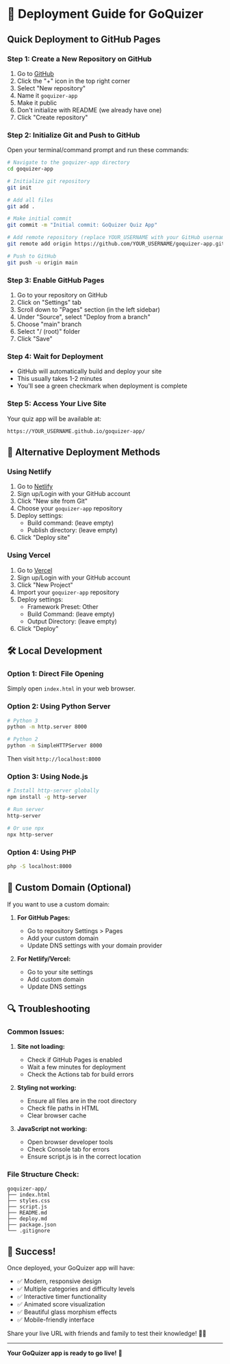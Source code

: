 # 🚀 Deployment Guide for GoQuizer

## Quick Deployment to GitHub Pages

### Step 1: Create a New Repository on GitHub

1. Go to [GitHub](https://github.com)
2. Click the "+" icon in the top right corner
3. Select "New repository"
4. Name it `goquizer-app`
5. Make it public
6. Don't initialize with README (we already have one)
7. Click "Create repository"

### Step 2: Initialize Git and Push to GitHub

Open your terminal/command prompt and run these commands:

```bash
# Navigate to the goquizer-app directory
cd goquizer-app

# Initialize git repository
git init

# Add all files
git add .

# Make initial commit
git commit -m "Initial commit: GoQuizer Quiz App"

# Add remote repository (replace YOUR_USERNAME with your GitHub username)
git remote add origin https://github.com/YOUR_USERNAME/goquizer-app.git

# Push to GitHub
git push -u origin main
```

### Step 3: Enable GitHub Pages

1. Go to your repository on GitHub
2. Click on "Settings" tab
3. Scroll down to "Pages" section (in the left sidebar)
4. Under "Source", select "Deploy from a branch"
5. Choose "main" branch
6. Select "/ (root)" folder
7. Click "Save"

### Step 4: Wait for Deployment

- GitHub will automatically build and deploy your site
- This usually takes 1-2 minutes
- You'll see a green checkmark when deployment is complete

### Step 5: Access Your Live Site

Your quiz app will be available at:
```
https://YOUR_USERNAME.github.io/goquizer-app/
```

## 🔧 Alternative Deployment Methods

### Using Netlify

1. Go to [Netlify](https://netlify.com)
2. Sign up/Login with your GitHub account
3. Click "New site from Git"
4. Choose your `goquizer-app` repository
5. Deploy settings:
   - Build command: (leave empty)
   - Publish directory: (leave empty)
6. Click "Deploy site"

### Using Vercel

1. Go to [Vercel](https://vercel.com)
2. Sign up/Login with your GitHub account
3. Click "New Project"
4. Import your `goquizer-app` repository
5. Deploy settings:
   - Framework Preset: Other
   - Build Command: (leave empty)
   - Output Directory: (leave empty)
6. Click "Deploy"

## 🛠️ Local Development

### Option 1: Direct File Opening
Simply open `index.html` in your web browser.

### Option 2: Using Python Server
```bash
# Python 3
python -m http.server 8000

# Python 2
python -m SimpleHTTPServer 8000
```
Then visit `http://localhost:8000`

### Option 3: Using Node.js
```bash
# Install http-server globally
npm install -g http-server

# Run server
http-server

# Or use npx
npx http-server
```

### Option 4: Using PHP
```bash
php -S localhost:8000
```

## 📝 Custom Domain (Optional)

If you want to use a custom domain:

1. **For GitHub Pages:**
   - Go to repository Settings > Pages
   - Add your custom domain
   - Update DNS settings with your domain provider

2. **For Netlify/Vercel:**
   - Go to your site settings
   - Add custom domain
   - Update DNS settings

## 🔍 Troubleshooting

### Common Issues:

1. **Site not loading:**
   - Check if GitHub Pages is enabled
   - Wait a few minutes for deployment
   - Check the Actions tab for build errors

2. **Styling not working:**
   - Ensure all files are in the root directory
   - Check file paths in HTML
   - Clear browser cache

3. **JavaScript not working:**
   - Open browser developer tools
   - Check Console tab for errors
   - Ensure script.js is in the correct location

### File Structure Check:
```
goquizer-app/
├── index.html
├── styles.css
├── script.js
├── README.md
├── deploy.md
├── package.json
└── .gitignore
```

## 🎉 Success!

Once deployed, your GoQuizer app will have:
- ✅ Modern, responsive design
- ✅ Multiple categories and difficulty levels
- ✅ Interactive timer functionality
- ✅ Animated score visualization
- ✅ Beautiful glass morphism effects
- ✅ Mobile-friendly interface

Share your live URL with friends and family to test their knowledge! 🧠✨

---

**Your GoQuizer app is ready to go live!** 🚀 